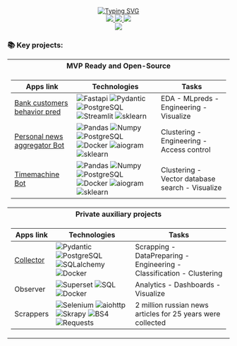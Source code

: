 <p align="center">
<a href="https://github.com/data-silence">
    <img src="https://readme-typing-svg.demolab.com?font=Georgia&size=18&duration=2000&pause=100&multiline=true&width=500&height=80&lines=ML %7C NLP+%7C Research %7C Development;Bots+%7C+AI+%7C+News+Media+related" alt="Typing SVG" />
</a>
<br/>



<a href="https://github.com/data-silence/Study/blob/master/0%20-%20Diploma%20and%20sertificates/2023%20resume/CV%20(Max%20K%2C%20DS).pdf">
    <img src="https://img.shields.io/badge/PDF-CV-red?style=flat-square&logo=adobe">
</a>  
<a href="https://www.linkedin.com/in/data-silence/">
    <img src="https://img.shields.io/badge/-Linkedin-blue?style=flat-square&logo=linkedin">
</a>
<a href="mailto:enjoy-ds@pm.me">
    <img src="https://img.shields.io/badge/-Email-red?style=flat-square&logo=gmail&logoColor=white">
</a>

<br/> 

<a href="https://github.com/data-silence">
<img src="https://github-stats-alpha.vercel.app/api?username=data-silence&cc=22272e&tc=37BCF6&ic=fff&bc=000">
</a>

[//]: # (<a href="https://github.com/data-silence">)

[//]: # (<img src="https://github-stats-alpha.vercel.app/api?username=data-silence&cc=000&tc=fff&ic=fff&bc=000">)

[//]: # (</a>)

</p>

### 📚 Key projects:
<table>
<tr><th>MVP Ready and Open-Source</th></tr>
<tr><td>

| Apps link                                                                     | Technologies                                             | Tasks                                           |
|-------------------------------------------------------------------------------|---------------------------------------------------|-------------------------------------------------|
| [Bank customers behavior pred](https://github.com/data-silence/bank-clients-fastapi) | ![Fastapi](https://img.shields.io/badge/Fastapi-black?style=flat-square&logo=fastapi) ![Pydantic](https://img.shields.io/badge/Pydantic-black?style=flat-square&logo=Pydantic) ![PostgreSQL](https://img.shields.io/badge/PostgreSQL-black?style=flat-square&logo=PostgreSQL) ![Streamlit](https://img.shields.io/badge/Streamlit-black?style=flat-square&logo=Streamlit) ![sklearn](https://img.shields.io/badge/sklearn-black?style=flat-square&logo=sklearn) | EDA - MLpreds - Engineering - Visualize         |
| [Personal news aggregator Bot](https://github.com/data-silence/antiSMI-Bot)   | ![Pandas](https://img.shields.io/badge/Pandas-black?style=flat-square&logo=Pandas) ![Numpy](https://img.shields.io/badge/Numpy-black?style=flat-square&logo=Numpy) ![PostgreSQL](https://img.shields.io/badge/PostgreSQL-black?style=flat-square&logo=PostgreSQL) ![Docker](https://img.shields.io/badge/Docker-black?style=flat-square&logo=Docker) ![aiogram](https://img.shields.io/badge/aiogram-black?style=flat-square&logo=aiogram) ![sklearn](https://img.shields.io/badge/sklearn-black?style=flat-square&logo=sklearn)       | Сlustering - Engineering - Access control       |
| [Timemachine Bot](https://github.com/data-silence/timemachine)                | ![Pandas](https://img.shields.io/badge/Pandas-black?style=flat-square&logo=Pandas) ![Numpy](https://img.shields.io/badge/Numpy-black?style=flat-square&logo=Numpy) ![PostgreSQL](https://img.shields.io/badge/PostgreSQL-black?style=flat-square&logo=PostgreSQL) ![Docker](https://img.shields.io/badge/Docker-black?style=flat-square&logo=Docker) ![aiogram](https://img.shields.io/badge/aiogram-black?style=flat-square&logo=aiogram) ![sklearn](https://img.shields.io/badge/sklearn-black?style=flat-square&logo=sklearn) | Сlustering - Vector database search - Visualize |



</td></tr> 
<tr><th> Private auxiliary projects </th></tr>

<tr><td>

| Apps link                                                                        | Technologies                                                                   | Tasks                                                          |
|-------------------------------------------------------------------------------|-------------------------------------------------------------------------|-----------------------------------------------------------------------|
| [Collector](https://github.com/data-silence/antiSMI-Collector)                | ![Pydantic](https://img.shields.io/badge/Pydantic-black?style=flat-square&logo=Pydantic) ![PostgreSQL](https://img.shields.io/badge/PostgreSQL-black?style=flat-square&logo=PostgreSQL) ![SQLalchemy](https://img.shields.io/badge/SQLalchemy-black?style=flat-square&logo=sqlalchemy) ![Docker](https://img.shields.io/badge/Docker-black?style=flat-square&logo=Docker) | Scrapping - DataPreparing - Engineering - Сlassification - Сlustering |
| Observer                                                                      | ![Superset](https://img.shields.io/badge/ApacheSuperset-black?style=flat-square&logo=Apache) ![SQL](https://img.shields.io/badge/SQL-black?style=flat-square&logo=SQL) ![Docker](https://img.shields.io/badge/Docker-black?style=flat-square&logo=Docker) | Analytics - Dashboards - Visualize                                  |
| Scrappers                                                                     | ![Selenium](https://img.shields.io/badge/Selenium-black?style=flat-square&logo=Selenium) ![aiohttp](https://img.shields.io/badge/aiohttp-black?style=flat-square&logo=aiohttp) ![Skrapy](https://img.shields.io/badge/Skrapy-black?style=flat-square&logo=Skrapy) ![BS4](https://img.shields.io/badge/BS4-black?style=flat-square&logo=BS4) ![Requests](https://img.shields.io/badge/Requests-black?style=flat-square&logo=Requests) | 2 million russian news articles for 25 years were collected           |

</td></tr> 

</table>
